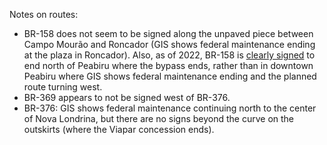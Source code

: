 Notes on routes:
* BR-158 does not seem to be signed along the unpaved piece between Campo Mourão and Roncador (GIS shows federal maintenance ending at the plaza in Roncador). Also, as of 2022, BR-158 is [clearly signed](https://www.google.com/maps/@-23.8923791,-52.3264122,3a,41.8y,186.98h,85.03t/data=!3m6!1e1!3m4!1soxxwi_mIBo3SgH9Ia-7GWw!2e0!7i16384!8i8192?entry=ttu) to end north of Peabiru where the bypass ends, rather than in downtown Peabiru where GIS shows federal maintenance ending and the planned route turning west.
* BR-369 appears to not be signed west of BR-376.
* BR-376: GIS shows federal maintenance continuing north to the center of Nova Londrina, but there are no signs beyond the curve on the outskirts (where the Viapar concession ends).
